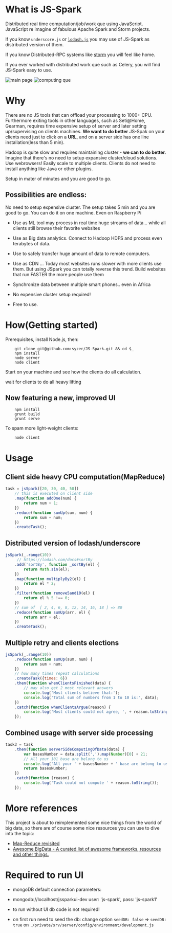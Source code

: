 What is JS-Spark
====
Distributed real time computation/job/work que using JavaScript.
JavaScript re imagine of fabulous Apache Spark and Storm projects.

If you know `underscore.js` or [`lodash.js`](https://lodash.com/) you may use of JS-Spark
as distributed version of them.

If you know Distributed-RPC systems like [storm](https://storm.incubator.apache.org/documentation/Distributed-RPC.html)
you will feel like home.

If you ever worked with distributed work que such as Celery, 
you will find JS-Spark easy to use.

![main page](https://raw.github.com/syzer/JS-Spark/master/public/docs/JS-Spark-main-page.png)
![computing que](https://raw.github.com/syzer/JS-Spark/master/public/docs/JS-Spark-computing-que-view.png)



Why
===
There are no JS tools that can offload your processing to 1000+ CPU.
Furthermore exiting tools in other languages, such as Seti@Home, Gearman, requires time expensive setup of server and later setting up/supervising on clients machines. 
**We want to do better** JS-Spak on your clients need just to click on a **URL**, and on a server side has one line installation(less than 5 min).

Hadoop is quite slow and requires maintaining cluster - **we can to do better**. Imagine that there's no need to setup expansive cluster/cloud solutions. Use webrowsers! Easily scale to multiple clients. Clients do not need to install anything like Java or other plugins.

Setup in mater of minutes and you are good to go.

Possibilities are endless:
--------------------------
No need to setup expensive cluster. The setup takes 5 min and you are good to go. You can do it on one machine. Even on Raspberry Pi

* Use as ML tool may process in real time huge streams of data... while all clients still browse their favorite websites

* Use as Big data analytics. Connect to Hadoop HDFS and process even terabytes of data.

* Use to safely transfer huge amount of data to remote computers.

* Use as CDN ... Today most websites runs slower with more clients use them.
But using JSpark you can totally reverse this trend. Build websites that run FASTER the more people use them

* Synchronize data between multiple smart phones.. even in Africa

* No expensive cluster setup required!

* Free to use.


How(Getting started)
====================
Prerequisites, install Node.js, then:

        git clone git@github.com:syzer/JS-Spark.git && cd $_
        npm install
        node server
        node client
        
Start on your machine and see how the clients do all calculation.

wait for clients to do all heavy lifting

Now featuring a new, improved UI
--------------------------------
        npm install
        grunt build
        grunt serve

To spam more light-weight clients:        
        
        node client
        

Usage
=====
Client side heavy CPU computation(MapReduce)
--------------------------------------------

```JavaScript
task = jsSpark([20, 30, 40, 50])
    // this is executed on client side
    .map(function addOne(num) {
        return num + 1;
    })
    .reduce(function sumUp(sum, num) {
        return sum + num;
    })
    .createTask();
```

Distributed version of lodash/underscore 
----------------------------------------

```JavaScript
jsSpark(_.range(10))
     // https://lodash.com/docs#sortBy
    .add('sortBy', function _sortBy(el) {
        return Math.sin(el);
    })
    .map(function multiplyBy2(el) {
        return el * 2;
    })
    .filter(function remove5and10(el) {
        return el % 5 !== 0;
    })
    // sum of  [ 2, 4, 6, 8, 12, 14, 16, 18 ] => 80
    .reduce(function sumUp(arr, el) {
        return arr + el;
    })
    .createTask();
```


Multiple retry and clients elections
------------------------------------

```JavaScript
jsSpark(_.range(10))
    .reduce(function sumUp(sum, num) {
        return sum + num;
    })
    // how many times repeat calculations
    .createTask({times: 6})
    .then(function whenClientsFinished(data) {
        // may also get 2 most relevant answers
        console.log('Most clients believe that:');
        console.log('Total sum of numbers from 1 to 10 is:', data);
    })
    .catch(function whenClientsArgue(reason) {
        console.log('Most clients could not agree, ', + reason.toString());
    });
```


Combined usage with server side processing
------------------------------------------

```JavaScript
task3 = task
    .then(function serverSideComputingOfData(data) {
        var basesNumber = data.split(',').map(Number)[0] + 21;
        // All your 101 base are belong to us
        console.log('All your ' + basesNumber + ' base are belong to us');
        return basesNumber;
    })
    .catch(function (reason) {
        console.log('Task could not compute ' + reason.toString());
    });
```



More references
===============
This project is about to reimplemented some nice things from the world of big data, so there are of course some nice
resources you can use to dive into the topic:

* [Map-Reduce revisited](http://citeseerx.ist.psu.edu/viewdoc/download?doi=10.1.1.104.5859&rep=rep1&type=pdf)
* [Awesome BigData - A curated list of awesome frameworks, resources and other things.](https://github.com/onurakpolat/awesome-bigdata)


Required to run UI
==================
* mongoDB
default connection parameters:

* mongodb://localhost/jssparkui-dev user: 'js-spark', pass: 'js-spark1'

* to run without UI db code is not required!

* on first run need to seed the db: change option `seedDB: false` => `seedDB: true`
on `./private/srv/server/config/environment/development.js`
